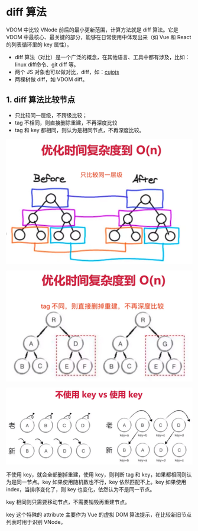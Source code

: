 # diff 算法

VDOM 中比较 VNode 前后的最小更新范围，计算方法就是 diff 算法。它是 VDOM 中最核心、最关键的部分，能够在日常使用中体现出来（如 Vue 和 React 的列表循环里的 key 属性）。

- diff 算法（对比）是一个广泛的概念，在其他语言、工具中都有涉及，比如：linux diff命令、git diff 等。
- 两个 JS 对象也可以做对比，diff，如：[cujojs](https://www.github.com/cujojs/jiff)
- 两棵树做 diff，如 VDOM diff。

## 1. diff 算法比较节点

- 只比较同一层级，不跨级比较；
- tag 不相同，则直接删除重建，不再深度比较
- tag 和 key 都相同，则认为是相同节点，不再深度比较。


![只比较同一层级](./images/diff算法-只比较同一层级.png)

![tag不同则直接删除重建](./images/diff算法-tag不同则直接删除重建.png)

![diff不使用key和使用key的区别](./images/diff不使用key和使用key的区别.png)


不使用 key，就会全部删掉重建，使用 key，则判断 tag 和 key，如果都相同则认为是同一节点。key 如果使用随机数也不行，key 依然匹配不上。key 如果使用 index，当排序变化了，则 key 也变化，依然认为不是同一节点。

key 相同则只需要移动节点，不需要销毁再重建节点。

key 这个特殊的 attribute 主要作为 Vue 的虚拟 DOM 算法提示，在比较新旧节点列表时用于识别 VNode。